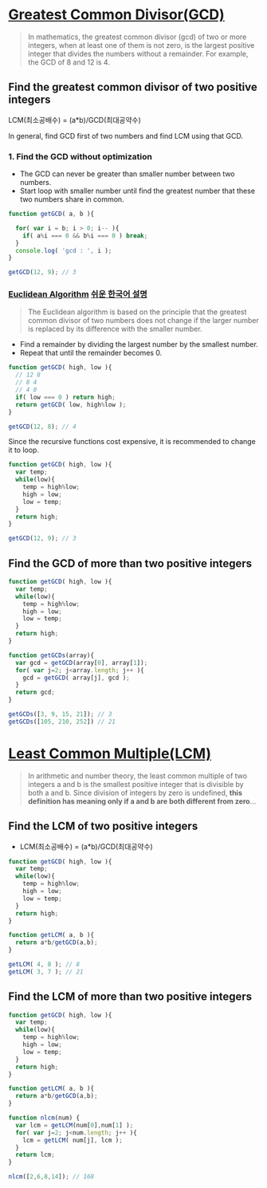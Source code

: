 # [Greatest Common Divisor(GCD)](https://en.wikipedia.org/wiki/Greatest_common_divisor)
>In mathematics, the greatest common divisor (gcd) of two or more integers, when at least one of them is not zero, is the largest positive integer that divides the numbers without a remainder. For example, the GCD of 8 and 12 is 4.

## Find the greatest common divisor of two **positive** integers

LCM(최소공배수) = (a*b)/GCD(최대공약수)

In general, find GCD first of two numbers and find LCM using that GCD.

### 1. Find the GCD without optimization
- The GCD can never be greater than smaller number between two numbers.
- Start loop with smaller number until find the greatest number that these two numbers share in common. 

```javascript
function getGCD( a, b ){

  for( var i = b; i > 0; i-- ){
    if( a%i === 0 && b%i === 0 ) break;
  }
  console.log( 'gcd : ', i );
}

getGCD(12, 9); // 3
```

### [Euclidean Algorithm](https://en.wikipedia.org/wiki/Euclidean_algorithm) [쉬운 한국어 설명](http://mathbees2.blogspot.kr/2014/09/4_24.html)
> The Euclidean algorithm is based on the principle that the greatest common divisor of two numbers does not change if the larger number is replaced by its difference with the smaller number.

- Find a remainder by dividing the largest number by the smallest number.
- Repeat that until the remainder becomes 0.

```javascript
function getGCD( high, low ){
  // 12 8
  // 8 4 
  // 4 0
  if( low === 0 ) return high;
  return getGCD( low, high%low );
}

getGCD(12, 8); // 4
```

Since the recursive functions cost expensive, it is recommended to change it to loop.

```javascript
function getGCD( high, low ){
  var temp;
  while(low){
    temp = high%low;
    high = low;
    low = temp;
  }
  return high;
}

getGCD(12, 9); // 3
```

## Find the GCD of more than two positive integers

```javascript
function getGCD( high, low ){ 
  var temp; 
  while(low){ 
    temp = high%low; 
    high = low; 
    low = temp; 
  } 
  return high; 
}

function getGCDs(array){
  var gcd = getGCD(array[0], array[1]);
  for( var j=2; j<array.length; j++ ){
    gcd = getGCD( array[j], gcd );
  }
  return gcd;
}

getGCDs([3, 9, 15, 21]); // 3
getGCDs([105, 210, 252]) // 21
```


# [Least Common Multiple(LCM)](https://en.wikipedia.org/wiki/Least_common_multiple)
>In arithmetic and number theory, the least common multiple of two integers a and b is the smallest positive integer that is divisible by both a and b. Since division of integers by zero is undefined, **this definition has meaning only if a and b are both different from zero**...

## Find the LCM of two positive integers

- LCM(최소공배수) = (a*b)/GCD(최대공약수)

```javascript
function getGCD( high, low ){ 
  var temp; 
  while(low){ 
    temp = high%low; 
    high = low; 
    low = temp; 
  } 
  return high; 
}

function getLCM( a, b ){
  return a*b/getGCD(a,b);
}

getLCM( 4, 8 ); // 8
getLCM( 3, 7 ); // 21
```


## Find the LCM of more than two positive integers

```javascript
function getGCD( high, low ){ 
  var temp; 
  while(low){ 
    temp = high%low; 
    high = low; 
    low = temp; 
  } 
  return high; 
}

function getLCM( a, b ){
  return a*b/getGCD(a,b);
}

function nlcm(num) {
  var lcm = getLCM(num[0],num[1] );
  for( var j=2; j<num.length; j++ ){
    lcm = getLCM( num[j], lcm );
  }
  return lcm;
}

nlcm([2,6,8,14]); // 168
```



